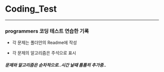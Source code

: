 # Coding_Test
-----------------

### programmers 코딩 테스트 연습한 기록

+ 각 문제는 폴더안의 Readme에 작성

+ 각 문제의 알고리즘은 주석으로 표시

##### 문제와 알고리즘은 순차적으로..시간 날때 틈틈히 추가중..
